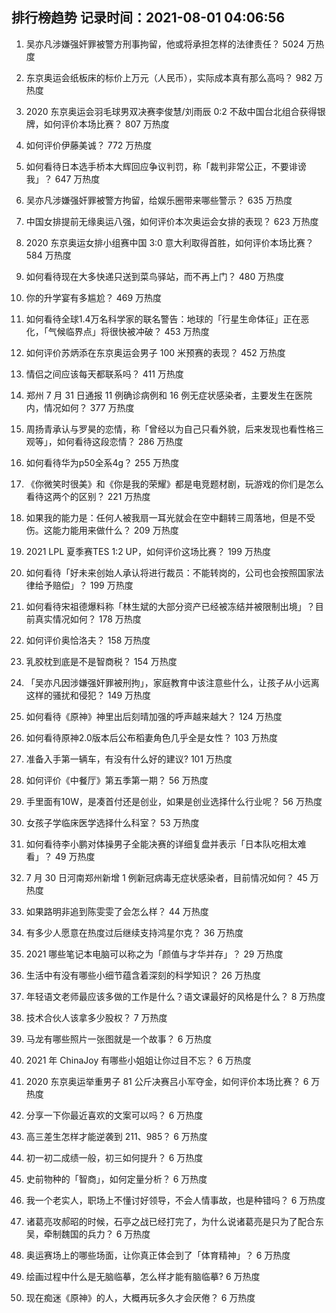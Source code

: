 
## 排行榜趋势 记录时间：2021-08-01 04:06:56
  
  1. 吴亦凡涉嫌强奸罪被警方刑事拘留，他或将承担怎样的法律责任？ 5024 万热度
    
  2. 东京奥运会纸板床的标价上万元（人民币），实际成本真有那么高吗？ 982 万热度
    
  3. 2020 东京奥运会羽毛球男双决赛李俊慧/刘雨辰 0:2 不敌中国台北组合获得银牌，如何评价本场比赛？ 807 万热度
    
  4. 如何评价伊藤美诚？ 772 万热度
    
  5. 如何看待日本选手桥本大辉回应争议判罚，称「裁判非常公正，不要诽谤我」？ 647 万热度
    
  6. 吴亦凡涉嫌强奸罪被警方拘留，给娱乐圈带来哪些警示？ 635 万热度
    
  7. 中国女排提前无缘奥运八强，如何评价本次奥运会女排的表现？ 623 万热度
    
  8. 2020 东京奥运女排小组赛中国 3:0 意大利取得首胜，如何评价本场比赛？ 584 万热度
    
  9. 如何看待现在大多快递只送到菜鸟驿站，而不再上门？ 480 万热度
    
  10. 你的升学宴有多尴尬？ 469 万热度
    
  11. 如何看待全球1.4万名科学家的联名警告：地球的「行星生命体征」正在恶化，「气候临界点」将很快被冲破？ 453 万热度
    
  12. 如何评价苏炳添在东京奥运会男子 100 米预赛的表现？ 452 万热度
    
  13. 情侣之间应该每天都联系吗？ 411 万热度
    
  14. 郑州 7 月 31 日通报 11 例确诊病例和 16 例无症状感染者，主要发生在医院内，情况如何？ 377 万热度
    
  15. 周扬青承认与罗昊的恋情，称「曾经以为自己只看外貌，后来发现也看性格三观等」，如何看待这段恋情？ 286 万热度
    
  16. 如何看待华为p50全系4g？ 255 万热度
    
  17. 《你微笑时很美》和《你是我的荣耀》都是电竞题材剧，玩游戏的你们是怎么看待这两个的区别？ 221 万热度
    
  18. 如果我的能力是：任何人被我扇一耳光就会在空中翻转三周落地，但是不受伤。这能力能用来做什么？ 209 万热度
    
  19. 2021 LPL 夏季赛TES 1:2 UP，如何评价这场比赛？ 199 万热度
    
  20. 如何看待「好未来创始人承认将进行裁员：不能转岗的，公司也会按照国家法律给予赔偿」？ 199 万热度
    
  21. 如何看待宋祖德爆料称「林生斌的大部分资产已经被冻结并被限制出境」？目前真实情况如何？ 178 万热度
    
  22. 如何评价奥恰洛夫？ 158 万热度
    
  23. 乳胶枕到底是不是智商税？ 154 万热度
    
  24. 「吴亦凡因涉嫌强奸罪被刑拘」，家庭教育中该注意些什么，让孩子从小远离这样的骚扰和侵犯？ 149 万热度
    
  25. 如何看待《原神》神里出后刻晴加强的呼声越来越大？ 124 万热度
    
  26. 如何看待原神2.0版本后公布稻妻角色几乎全是女性？ 103 万热度
    
  27. 准备入手第一辆车，有没有什么好的建议? 101 万热度
    
  28. 如何评价《中餐厅》第五季第一期？ 56 万热度
    
  29. 手里面有10W，是凑首付还是创业，如果是创业选择什么行业呢？ 56 万热度
    
  30. 女孩子学临床医学选择什么科室？ 53 万热度
    
  31. 如何看待李小鹏对体操男子全能决赛的详细复盘并表示「日本队吃相太难看」？ 49 万热度
    
  32. 7 月 30 日河南郑州新增 1 例新冠病毒无症状感染者，目前情况如何？ 45 万热度
    
  33. 如果路明非追到陈雯雯了会怎么样？ 44 万热度
    
  34. 有多少人愿意在热度过后继续支持鸿星尔克？ 36 万热度
    
  35. 2021 哪些笔记本电脑可以称之为「颜值与才华并存」？ 29 万热度
    
  36. 生活中有没有哪些小细节蕴含着深刻的科学知识？ 26 万热度
    
  37. 年轻语文老师最应该多做的工作是什么？语文课最好的风格是什么？ 8 万热度
    
  38. 技术合伙人该拿多少股权？ 7 万热度
    
  39. 马龙有哪些照片一张图就是一个故事？ 6 万热度
    
  40. 2021 年 ChinaJoy 有哪些小姐姐让你过目不忘？ 6 万热度
    
  41. 2020 东京奥运举重男子 81 公斤决赛吕小军夺金，如何评价本场比赛？ 6 万热度
    
  42. 分享一下你最近喜欢的文案可以吗？ 6 万热度
    
  43. 高三差生怎样才能逆袭到 211、985？ 6 万热度
    
  44. 初一初二成绩一般，初三如何提升？ 6 万热度
    
  45. 史前物种的「智商」，如何定量分析？ 6 万热度
    
  46. 我一个老实人，职场上不懂讨好领导，不会人情事故，也是种错吗？ 6 万热度
    
  47. 诸葛亮攻郝昭的时候，石亭之战已经打完了，为什么说诸葛亮是只为了配合东吴，牵制魏国的兵力？ 6 万热度
    
  48. 奥运赛场上的哪些场面，让你真正体会到了「体育精神」？ 6 万热度
    
  49. 绘画过程中什么是无脑临摹，怎么样才能有脑临摹? 6 万热度
    
  50. 现在痴迷《原神》的人，大概再玩多久才会厌倦？ 6 万热度
    